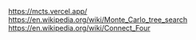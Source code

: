 https://mcts.vercel.app/
https://en.wikipedia.org/wiki/Monte_Carlo_tree_search
https://en.wikipedia.org/wiki/Connect_Four